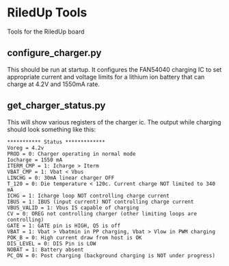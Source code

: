 # RiledUp Tools
Tools for the RiledUp board

## configure_charger.py

This should be run at startup. It configures the FAN54040 charging IC to set appropriate current and voltage limits for a 
lithium ion battery that can charge at 4.2V and 1550mA rate. 

## get_charger_status.py

This will show various registers of the charger ic. The output while charging should look something like this:

```
*********** Status *************
Voreg = 4.2v
PROD = 0: Charger operating in normal mode
Iocharge = 1550 mA
ITERM_CMP = 1: Icharge > Iterm
VBAT_CMP = 1: Vbat < Vbus
LINCHG = 0: 30mA linear charger OFF
T_120 = 0: Die temperature < 120c. Current charge NOT limited to 340 mA
ICHG = 1: Icharge loop NOT controlling charge current
IBUS = 1: IBUS (input current) NOT controlling charge current
VBUS_VALID = 1: Vbus IS capable of charging
CV = 0: OREG not controlling charger (other limiting loops are controlling)
GATE = 1: GATE pin is HIGH, Q5 is off
VBAT = 1: Vbat > Vbatmin in PP charging, Vbat > Vlow in PWM charging
POK_B = 0: High current draw from host is OK
DIS_LEVEL = 0: DIS Pin is LOW
NOBAT = 1: Battery absent
PC_ON = 0: Post charging (background charging is NOT under progress)
```
